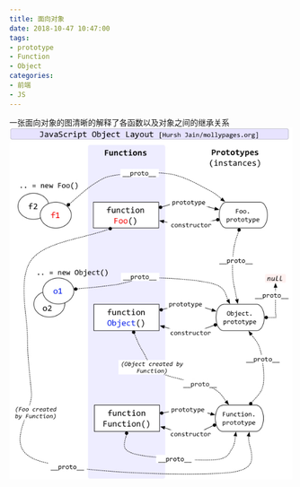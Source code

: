 ```yaml
---
title: 面向对象
date: 2018-10-47 10:47:00
tags: 
- prototype
- Function
- Object
categories:
- 前端
- JS
---
```

一张面向对象的图清晰的解释了各函数以及对象之间的继承关系<!--more-->
![面向对象原型继承图](https://raw.githubusercontent.com/chenjiaobin/chenjiaobin.github.io/Source/themes/raytaylorism/source/css/images/oop-4.jpg)

